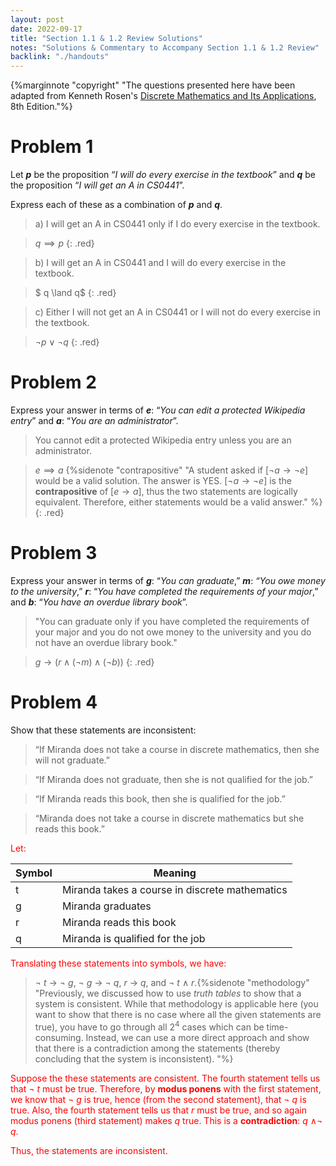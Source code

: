 ```yaml
---
layout: post
date: 2022-09-17
title: "Section 1.1 & 1.2 Review Solutions"
notes: "Solutions & Commentary to Accompany Section 1.1 & 1.2 Review"
backlink: "./handouts"
---
```

<style>.red{color: red !important;}</style>

{%marginnote "copyright" "The questions presented here have been adapted from Kenneth Rosen's [Discrete Mathematics and Its Applications](https://www.amazon.com/Discrete-Mathematics-Applications-Kenneth-author/dp/1260091996/ref=pd_lpo_1?pd_rd_i=1260091996&psc=1), 8th Edition."%}

# Problem 1
Let ***p*** be the proposition “*I will do every exercise in the textbook*” and ***q*** be the proposition “*I will get an A in CS0441*”.

Express each of these as a combination of ***p*** and ***q***.

> a) I will get an A in CS0441 only if I do every exercise in the textbook.

> $q \implies p$
{: .red}

> b) I will get an A in CS0441 and I will do every exercise in the textbook.

> $ q \land q$
{: .red}

> c) Either I will not get an A in CS0441 or I will not do every exercise in the textbook.

> $\neg p \lor \neg q$
{: .red}

# Problem 2
Express your answer in terms of ***e***: “*You can edit a protected Wikipedia entry*” and ***a***: “*You are an administrator*”. 
>You cannot edit a protected Wikipedia entry unless you are an administrator. 

> $e \implies a$ {%sidenote "contrapositive" "A student asked if [$\neg a \to \neg e$] would be a valid solution. The answer is YES. [$\neg a \to \neg e$] is the **contrapositive** of [$e \to a$], thus the two statements are logically equivalent. Therefore, either statements would be a valid answer."  %}
{: .red}


# Problem 3
Express your answer in terms of ***g***: “*You can graduate*,” ***m***: *“You owe money to the university*,” ***r***: “*You have completed the requirements of your major*,” and ***b***: “*You have an overdue library book*”.
> "You can graduate only if you have completed the requirements of your major and you do not owe money to the university and you do not have an overdue library book."

> $g \to (r \land (\neg m) \land (\neg b))$
{: .red}

# Problem 4
Show that these statements are inconsistent:
> “If Miranda does not take a course in discrete mathematics, then she will not graduate.”

> “If Miranda does not graduate, then she is not qualified for the job.”

> “If Miranda reads this book, then she is qualified for the job.”

> “Miranda does not take a course in discrete mathematics but she reads this book.”

<div class="red" markdown="1">
Let:

| Symbol | Meaning |
|--------|---------|
|t|Miranda takes a course in discrete mathematics|
|g|Miranda  graduates|
|r|Miranda reads this book|
|q|Miranda is qualified for the job|

Translating these statements into symbols, we have:
> ¬ *t* → ¬ *g*, ¬ *g* → ¬ *q*, *r* → *q*, and ¬ *t* ∧ *r*.{%sidenote "methodology" "Previously, we discussed how to use *truth tables* to show that a system is consistent. While that methodology is applicable here (you want to show that there is no case where all the given statements are true), you have to go through all 2<sup>4</sup> cases which can be time-consuming. Instead, we can use a more direct approach and show that there is a contradiction among the statements (thereby concluding that the system is inconsistent). "%}

Suppose the these statements are consistent. The fourth statement tells us that ¬ *t* must be true. Therefore, by **modus ponens** with the first statement, we know that ¬ *g* is true, hence (from the second statement), that ¬ *q* is true. Also, the fourth statement tells us that *r* must be true, and so again modus ponens (third statement) makes *q* true. This is a **contradiction**: *q* ∧¬ *q*. 

Thus, the statements are inconsistent.
</div>